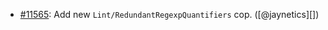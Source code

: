 * [#11565](https://github.com/rubocop/rubocop/pull/11565): Add new `Lint/RedundantRegexpQuantifiers` cop. ([@jaynetics][])
